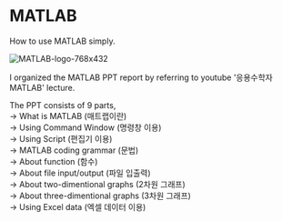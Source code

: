 # MATLAB

How to use MATLAB simply.

![MATLAB-logo-768x432](https://github.com/YoonHJ123/MATLAB/assets/149112869/9549d36e-28a1-4e87-9e7c-ec0a76876913)

I organized the MATLAB PPT report by referring to youtube '응용수학자 MATLAB' lecture.

The PPT consists of 9 parts,<br/>
-> What is MATLAB (매트랩이란)<br/>
-> Using Command Window (명령창 이용)<br/>
-> Using Script (편집기 이용)<br/>
-> MATLAB coding grammar (문법)<br/>
-> About function (함수)<br/>
-> About file input/output (파일 입출력)<br/>
-> About two-dimentional graphs (2차원 그래프)<br/>
-> About three-dimentional graphs (3차원 그래프)<br/>
-> Using Excel data (엑셀 데이터 이용)
